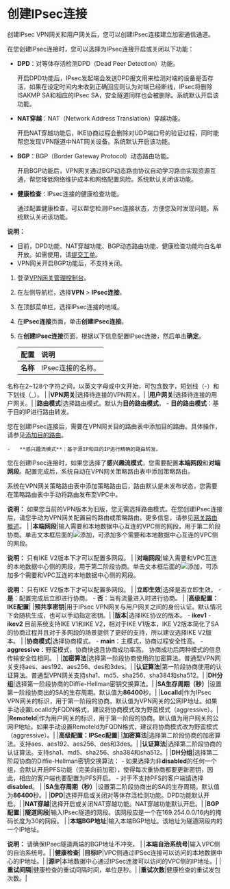 # 创建IPsec连接

创建IPsec VPN网关和用户网关后，您可以创建IPsec连接建立加密通信通道。

在您创建IPsec连接时，您可以选择为IPsec连接开启或关闭以下功能：

-   **DPD**：对等体存活检测DPD（Dead Peer Detection）功能。

    开启DPD功能后，IPsec发起端会发送DPD报文用来检测对端的设备是否存活，如果在设定时间内未收到正确回应则认为对端已经断线，IPsec将删除ISAKMP SA和相应的IPsec SA，安全隧道同样也会被删除。系统默认开启该功能。

-   **NAT穿越**：NAT（Network Address Translation）穿越功能。

    开启NAT穿越功能后，IKE协商过程会删除对UDP端口号的验证过程，同时能帮您发现VPN隧道中NAT网关设备。系统默认开启该功能。

-   **BGP**：BGP（Border Gateway Protocol）动态路由功能。

    开启BGP功能后，VPN网关通过BGP动态路由协议自动学习路由实现资源互通，帮您降低网络维护成本和网络配置风险。系统默认关闭该功能。

-   **健康检查**：IPsec连接的健康检查功能。

    通过配置健康检查，可以帮您检测IPsec连接状态，方便您及时发现问题。系统默认关闭该功能。


**说明：**

-   目前，DPD功能、NAT穿越功能、BGP动态路由功能、健康检查功能均白名单开放。如需使用，请[提交工单](https://workorder-intl.console.aliyun.com/?spm=5176.2020520001.nav-right.dticket.59b44bd3QY32s9#/ticket/createIndex)。
-   VPN网关开启BGP功能后，不支持关闭。

1.  登录[VPN网关管理控制台](https://vpc.console.aliyun.com/vpn)。

2.  在左侧导航栏，选择**VPN** \> **IPsec连接**。

3.  在顶部菜单栏，选择IPsec连接的地域。

4.  在**IPsec连接**页面，单击**创建IPsec连接**。

5.  在**创建IPsec连接**页面，根据以下信息配置IPsec连接，然后单击**确定**。

    |配置|说明|
    |:-|:-|
    |**名称**|IPsec连接的名称。

名称在2~128个字符之间，以英文字母或中文开始，可包含数字，短划线（-）和下划线（\_）。 |
    |**VPN网关**|选择待连接的VPN网关。|
    |**用户网关**|选择待连接的用户网关。|
    |**路由模式**|选择路由模式。默认为**目的路由模式**。    -   **目的路由模式**：基于目的IP进行路由转发。

您在创建IPsec连接后，需要在VPN网关目的路由表中添加目的路由。具体操作，请参见[添加目的路由](/intl.zh-CN/用户指南/管理VPN网关/配置VPN网关路由/添加目的路由.md)。

    -   **感兴趣流模式**：基于源IP和目的IP进行精确的路由转发。

您在创建IPsec连接时，如果您选择了**感兴趣流模式**，您需要配置**本端网段**和**对端网段**。配置完成后，系统自动在VPN网关策略路由表中添加策略路由。

系统在VPN网关策略路由表中添加策略路由后，路由默认是未发布状态，您需要在策略路由表中手动将路由发布至VPC中。

**说明：** 如果您当前的VPN版本为旧版，您无需选择路由模式。在您创建IPsec连接后，请您手动为VPN网关配置目的路由或策略路由。更多信息，请参见[网关路由概述](/intl.zh-CN/用户指南/管理VPN网关/配置VPN网关路由/网关路由概述.md)。 |
    |**本端网段**|输入需要和本地数据中心互连的VPC侧的网段，用于第二阶段协商。单击文本框后面的![添加](https://static-aliyun-doc.oss-accelerate.aliyuncs.com/assets/img/zh-CN/1760057061/p190260.png)，可添加多个需要和本地数据中心互连的VPC侧的网段。

**说明：** 只有IKE V2版本下才可以配置多网段。 |
    |**对端网段**|输入需要和VPC互连的本地数据中心侧的网段，用于第二阶段协商。单击文本框后面的![添加](https://static-aliyun-doc.oss-accelerate.aliyuncs.com/assets/img/zh-CN/1760057061/p190260.png)，可添加多个需要和VPC互连的本地数据中心侧的网段。

**说明：** 只有IKE V2版本下才可以配置多网段。 |
    |**立即生效**|选择是否立即生效。     -   **是**：配置完成后立即进行协商。
    -   **否**：当有流量进入时进行协商。 |
    |**高级配置：IKE配置**|
    |**预共享密钥**|用于IPsec VPN网关与用户网关之间的身份认证。默认情况下会随机生成，也可以手动指定密钥。|
    |**版本**|选择IKE协议的版本。    -   **ikev1**
    -   **ikev2**
目前系统支持IKE V1和IKE V2，相对于IKE V1版本，IKE V2版本简化了SA的协商过程并且对于多网段的场景提供了更好的支持，所以建议选择IKE V2版本。 |
    |**协商模式**|选择协商模式。    -   **main**：主模式，协商过程安全性高。
    -   **aggressive**：野蛮模式，协商快速且协商成功率高。
协商成功后两种模式的信息传输安全性相同。 |
    |**加密算法**|选择第一阶段协商使用的加密算法。普通型VPN网关支持aes、aes192、aes256、des和3des。|
    |**认证算法**|第一阶段协商使用的认证算法。普通型VPN网关支持sha1、md5、sha256、sha384和sha512。|
    |**DH分组**|选择第一阶段协商的Diffie-Hellman密钥交换算法。|
    |**SA生存周期（秒）**|设置第一阶段协商出的SA的生存周期。默认值为**86400**秒。|
    |**LocalId**|作为IPsec VPN网关的标识，用于第一阶段的协商。默认值为VPN网关的公网IP地址。如果手动设置LocalId为FQDN格式，建议将协商模式改为野蛮模式（aggressive）。|
    |**RemoteId**|作为用户网关的标识，用于第一阶段的协商。默认值为用户网关的公网IP地址。如果手动设置RemoteId为FQDN格式，建议将协商模式改为野蛮模式（aggressive）。|
    |**高级配置：IPSec配置**|
    |**加密算法**|选择第二阶段协商的加密算法。支持aes、aes192、aes256、des和3des。|
    |**认证算法**|选择第二阶段协商的认证算法。支持sha1、md5、sha256、sha384和sha512。|
    |**DH分组**|选择第二阶段协商的Diffie-Hellman密钥交换算法：     -   如果选择为非**disabled**的任何一个组，会默认开启PFS功能（完美向前加密），使得每次重协商都要更新密钥，因此，相应的客户端也要配置为PFS开启。
    -   对于不支持PFS的客户端请选择**disabled**。 |
    |**SA生存周期（秒）**|设置第二阶段协商出的SA的生存周期。默认值为**86400**秒。|
    |**DPD**|选择开启或关闭对等体存活检测功能。DPD功能默认开启。|
    |**NAT穿越**|选择开启或关闭NAT穿越功能。NAT穿越功能默认开启。|
    |**BGP配置**|
    |**隧道网段**|输入IPsec隧道的网段。该网段应是一个在169.254.0.0/16内的掩码长度为30的网段。 |
    |**本端BGP地址**|输入本端BGP地址。该地址为隧道网段内的一个IP地址。

**说明：** 请确保IPsec隧道两端的BGP地址不冲突。 |
    |**本端自治系统号**|输入VPC侧的自治系统号。|
    |**健康检查**|
    |**目标IP**|VPC侧通过IPSec连接可以访问的本地数据中心的IP地址。|
    |**源IP**|本地数据中心通过IPSec连接可以访问的VPC侧的IP地址。|
    |**重试间隔**|健康检查的重试间隔时间，单位是秒。|
    |**重试次数**|健康检查的重试发包次数。|


